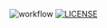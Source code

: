 ![workflow](https://github.com/snadyfr/coursework/actions/workflows/main.yml/badge.svg)
[![LICENSE](https://img.shields.io/github/license/snadyfr/coursework.svg?style=flat-square)](https://github.com/snadyfr/coursework/blob/main/LICENSE)